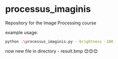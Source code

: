 # processus_imaginis
Repository for the Image Processing course

example usage:
```bash
python .\processus_imaginis.py --brightness -100
```

now new file in directory - result.bmp 😊😊😊
